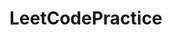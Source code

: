 # LeetCodePractice
<!-- Untracked :- new file that github doesn't yet track -->
<!-- Modified :- changed -->
<!-- stagged :- file is ready to committed -->
<!-- Unmodified :- unchanged -->
<!-- first we have to add file to github than committe the change  -->
<!-- to add file command :- git add <file name> -->
<!-- git add . :- to add all files -->
<!-- to commite added files we use :- git commit -m "comment"-->
<!-- we use:- git push origin main {to upload local repo content to remote repo} -->

<!-- If we want to add new git repo we have some command -->
<!-- first we create new folder or repo in local system using mkdir  -->
<!-- we have to intiallise git repo using :- git init -->

<!-- we make our whole project first using upper commands -->
<!-- if we want to add this local repo to remote repo than we use commands -->
<!-- we create new repo in github  -->
<!-- than using command :- git remote add origin <"link of created repo in github"> -->

<!-- to varify remote repo we use :- git remote -v -->
<!-- git branch :- to check branch -->
<!-- branch of created repo is master by defualt -->
<!-- to change branch of repo we use :- git branch -M main    here main is new name of branch -->
<!-- finally we use:- git push -u origin main -->
<!-- in future we only use git push  -->